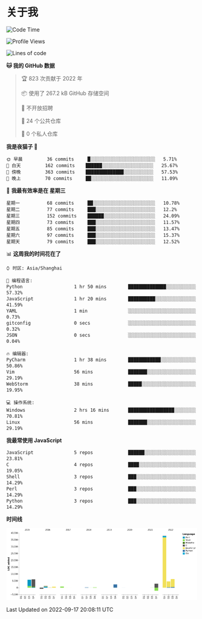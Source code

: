 # 关于我

<!--START_SECTION:waka-->
![Code Time](http://img.shields.io/badge/Code%20Time-641%20hrs-blue)

![Profile Views](http://img.shields.io/badge/%E4%B8%AA%E4%BA%BA%E8%B5%84%E6%96%99%E8%A7%82%E7%9C%8B%E6%AC%A1%E6%95%B0-6-blue)

![Lines of code](https://img.shields.io/badge/%E4%BB%8E%E3%80%8CHello%20World%E3%80%8D%E8%B5%B7%E6%88%91%E5%B7%B2%E7%BB%8F%E5%86%99%E4%BA%86-67%20Thousand%20%E8%A1%8C%E4%BB%A3%E7%A0%81-blue)

**🐱 我的 GitHub 数据** 

> 🏆 823 次贡献于 2022 年
 > 
> 📦  使用了 267.2 kB GitHub 存储空间 
 > 
> 🚫 不开放招聘
 > 
> 📜 24 个公共仓库 
 > 
> 🔑 0 个私人仓库  
 > 
**我是夜猫子 🦉** 

```text
🌞 早晨         36 commits     █░░░░░░░░░░░░░░░░░░░░░░░░   5.71% 
🌆 白天         162 commits    ██████░░░░░░░░░░░░░░░░░░░   25.67% 
🌃 傍晚         363 commits    ██████████████░░░░░░░░░░░   57.53% 
🌙 晚上         70 commits     ██░░░░░░░░░░░░░░░░░░░░░░░   11.09%

```
📅 **我最有效率是在 星期三** 

```text
星期一          68 commits     ██░░░░░░░░░░░░░░░░░░░░░░░   10.78% 
星期二          77 commits     ███░░░░░░░░░░░░░░░░░░░░░░   12.2% 
星期三          152 commits    ██████░░░░░░░░░░░░░░░░░░░   24.09% 
星期四          73 commits     ███░░░░░░░░░░░░░░░░░░░░░░   11.57% 
星期五          85 commits     ███░░░░░░░░░░░░░░░░░░░░░░   13.47% 
星期六          97 commits     ███░░░░░░░░░░░░░░░░░░░░░░   15.37% 
星期天          79 commits     ███░░░░░░░░░░░░░░░░░░░░░░   12.52%

```


📊 **这周我的时间花在了** 

```text
⌚︎ 时区: Asia/Shanghai

💬 编程语言: 
Python                   1 hr 50 mins        ██████████████░░░░░░░░░░░   57.32% 
JavaScript               1 hr 20 mins        ██████████░░░░░░░░░░░░░░░   41.59% 
YAML                     1 min               ░░░░░░░░░░░░░░░░░░░░░░░░░   0.73% 
gitconfig                0 secs              ░░░░░░░░░░░░░░░░░░░░░░░░░   0.32% 
JSON                     0 secs              ░░░░░░░░░░░░░░░░░░░░░░░░░   0.04%

🔥 编辑器: 
PyCharm                  1 hr 38 mins        ████████████░░░░░░░░░░░░░   50.86% 
Vim                      56 mins             ███████░░░░░░░░░░░░░░░░░░   29.19% 
WebStorm                 38 mins             █████░░░░░░░░░░░░░░░░░░░░   19.95%

💻 操作系统: 
Windows                  2 hrs 16 mins       █████████████████░░░░░░░░   70.81% 
Linux                    56 mins             ███████░░░░░░░░░░░░░░░░░░   29.19%

```

**我最常使用 JavaScript** 

```text
JavaScript               5 repos             ██████░░░░░░░░░░░░░░░░░░░   23.81% 
C                        4 repos             ████░░░░░░░░░░░░░░░░░░░░░   19.05% 
Shell                    3 repos             ███░░░░░░░░░░░░░░░░░░░░░░   14.29% 
Perl                     3 repos             ███░░░░░░░░░░░░░░░░░░░░░░   14.29% 
Python                   3 repos             ███░░░░░░░░░░░░░░░░░░░░░░   14.29%

```


**时间线**

![Chart not found](https://raw.githubusercontent.com/Arondight/Arondight/master/charts/bar_graph.png) 


 Last Updated on 2022-09-17 20:08:11 UTC
<!--END_SECTION:waka-->
